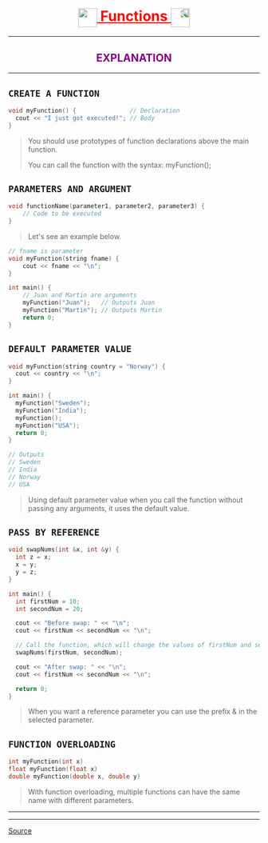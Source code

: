 <h1 align="center" style="text-decoration:underline;color:red;">
    <img style="vertical-align:middle;" src="https://media.giphy.com/media/SUDr9512mOzZrAbMcv/giphy.gif" height="38"/> 
    Functions
    <img style="transform:scaleX(-1);vertical-align:middle;" src="https://media.giphy.com/media/SUDr9512mOzZrAbMcv/giphy.gif" height="38"/>
</h1>

---

<h2 align="center" style="color:purple;">EXPLANATION</h2>

---

## `CREATE A FUNCTION`

```cpp
void myFunction() {               // Declaration
  cout << "I just got executed!"; // Body
}
```

> You should use prototypes of function declarations above the main function.
>
> You can call the function with the syntax: myFunction();

## `PARAMETERS AND ARGUMENT`

```cpp
void functionName(parameter1, parameter2, parameter3) {
    // Code to be executed
}
```  

> Let's see an example below.

```cpp
// fname is parameter
void myFunction(string fname) {
    cout << fname << "\n";  
}

int main() {
    // Juan and Martin are arguments
    myFunction("Juan");   // Outputs Juan
    myFunction("Martin"); // Outputs Martin
    return 0;
}
```

## `DEFAULT PARAMETER VALUE`

```cpp
void myFunction(string country = "Norway") {
  cout << country << "\n";
}

int main() {
  myFunction("Sweden");
  myFunction("India");
  myFunction();
  myFunction("USA");
  return 0;
}

// Outputs
// Sweden
// India
// Norway
// USA
```

> Using default parameter value when you call the function without passing any arguments, it uses
> the default value.

## `PASS BY REFERENCE`

```cpp
void swapNums(int &x, int &y) {
  int z = x;
  x = y;
  y = z;
}

int main() {
  int firstNum = 10;
  int secondNum = 20;

  cout << "Before swap: " << "\n";
  cout << firstNum << secondNum << "\n";

  // Call the function, which will change the values of firstNum and secondNum
  swapNums(firstNum, secondNum);

  cout << "After swap: " << "\n";
  cout << firstNum << secondNum << "\n";

  return 0;
}
```

> When you want a reference parameter you can use the prefix & in the selected parameter.

## `FUNCTION OVERLOADING`

```cpp
int myFunction(int x)
float myFunction(float x)
double myFunction(double x, double y)
```

> With function overloading, multiple functions can have the same name with 
> different parameters.

---
---
<a href="https://www.w3schools.com" target="_blank">Source</a>

